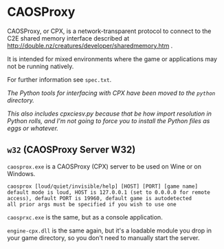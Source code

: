 # CAOSProxy

CAOSProxy, or CPX, is a network-transparent protocol to connect to the C2E shared memory interface described at http://double.nz/creatures/developer/sharedmemory.htm .

It is intended for mixed environments where the game or applications may not be running natively.

For further information see `spec.txt`.

*The Python tools for interfacing with CPX have been moved to the `python` directory.*

*This also includes cpxciesv.py because that be how import resolution in Python rolls, and I'm not going to force you to install the Python files as eggs or whatever.*

## `w32` (CAOSProxy Server W32)

`caosprox.exe` is a CAOSProxy (CPX) server to be used on Wine or on Windows.

```
caosprox [loud/quiet/invisible/help] [HOST] [PORT] [game name]
default mode is loud, HOST is 127.0.0.1 (set to 0.0.0.0 for remote access), default PORT is 19960, default game is autodetected
all prior args must be specified if you wish to use one
```

`caosprxc.exe` is the same, but as a console application.

`engine-cpx.dll` is the same again, but it's a loadable module you drop in your game directory, so you don't need to manually start the server.